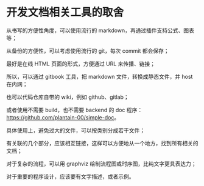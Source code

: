 # 开发文档相关工具的取舍

从书写的方便性角度，可以使用流行的 markdown，再通过插件支持公式、图表等；

从备份的方便性，可以考虑使用流行的 git，每次 commit 都会保存；

最好是在线 HTML 页面的形式，方便通过 URL 来传播、链接；

所以，可以通过 gitbook 工具，把 markdown 文件，转换成静态文件，并 host 在内网；

也可以代码仓库自带的 wiki，例如 github、gitlab；

或者使用不需要 build，也不需要 backend 的 doc 程序：<https://github.com/plantain-00/simple-doc>。

具体使用上，避免过大的文件，可以按类别分成若干文件；

有关联的几个部分，应该相互链接，这样可以方便地从一个地方，找到所有相关的文档；

对于复杂的流程，可以用 graphviz 绘制流程图或时序图，比纯文字更具表达力；

对于重要的程序设计，应该要有文字描述，或者示例。
